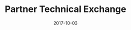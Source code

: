 ---
title: "Partner Technical Exchange"
date: "2017-10-03"
expiryDate: "2017-10-05"

event_start_date: "2017-10-03"
event_end_date: "2017-10-05"
event_start_time: ""
event_end_time: ""
event_location: "Tysons, VA"
event_link: ""

event_type: "Roadshow"
event_technology: "Multiple"
---